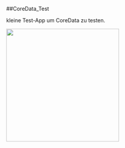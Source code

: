 ##CoreData_Test

kleine Test-App um CoreData zu testen.

<img src="https://github.com/RGMCode/CoreData_Test/assets/90555783/3ba2c7a7-0451-452c-af94-abdaf626be92" style="height: 300px"/>
